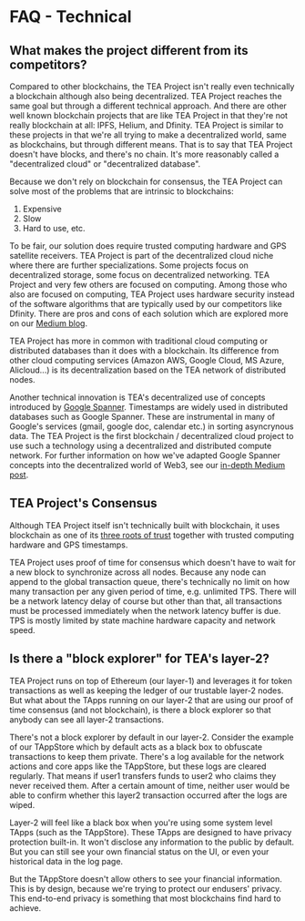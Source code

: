 # FAQ - Technical
## What makes the project different from its competitors? 

Compared to other blockchains, the TEA Project isn't really even technically a blockchain although also being decentralized. TEA Project reaches the same goal but through a different technical approach. And there are other well known blockchain projects that are like TEA Project in that they're not really blockchain at all: IPFS, Helium, and Dfinity. TEA Project is similar to these projects in that we're all trying to make a decentralized world, same as blockchains, but through different means. That is to say that TEA Project doesn't have blocks, and there's no chain. It's more reasonably called a "decentralized cloud" or "decentralized database". 

Because we don't rely on blockchain for consensus, the TEA Project can solve most of the problems that are intrinsic to blockchains:

1. Expensive
2. Slow
3. Hard to use, etc. 

To be fair, our solution does require trusted computing hardware and GPS satellite receivers. TEA Project is part of the decentralized cloud niche where there are further specializations. Some projects focus on decentralized storage, some focus on decentralized networking. TEA Project and very few others are focused on computing. Among those who also are focused on computing, TEA Project uses hardware security instead of the software algorithms that are typically used by our competitors like Dfinity. There are pros and cons of each solution which are explored more on our [Medium blog](https://teaproject.medium.com/where-does-the-trust-in-t-rust-come-from-f0b67117d238).

TEA Project has more in common with traditional cloud computing or distributed databases than it does with a blockchain. Its difference from other cloud computing services (Amazon AWS, Google Cloud, MS Azure, Alicloud...) is its decentralization based on the TEA network of distributed nodes.

Another technical innovation is TEA's decentralized use of concepts introduced by [Google Spanner](https://teaproject.medium.com/proof-of-time-how-googles-truetime-can-be-used-in-the-blockchain-55f87b41cb3a). Timestamps are widely used in distributed databases such as Google Spanner. These are instrumental in many of Google's services (gmail, google doc, calendar etc.) in sorting asyncrynous data. The TEA Project is the first blockchain / decentralized cloud project to use such a technology using a decentralized and distributed compute network. For further information on how we've adapted Google Spanner concepts into the decentralized world of Web3, see our [in-depth Medium post](https://teaproject.medium.com/proof-of-time-how-googles-truetime-can-be-used-in-the-blockchain-55f87b41cb3a).

## TEA Project's Consensus
Although TEA Project itself isn't technically built with blockchain, it uses blockchain as one of its [three roots of trust](https://teaproject.medium.com/tea-projects-sources-of-truth-blockchain-hardware-and-time-49663c9f575a) together with trusted computing hardware and GPS timestamps.

TEA Project uses proof of time for consensus which doesn't have to wait for a new block to synchronize across all nodes. Because any node can append to the global transaction queue, there's technically no limit on how many transaction per any given period of time, e.g. unlimited TPS. There will be a network latency delay of course but other than that, all transactions must be processed immediately when the network latency buffer is due. TPS is mostly limited by state machine hardware capacity and network speed.

## Is there a "block explorer" for TEA's layer-2?
TEA Project runs on top of Ethereum (our layer-1) and leverages it for token transactions as well as keeping the ledger of our trustable layer-2 nodes. But what about the TApps running on our layer-2 that are using our proof of time consensus (and not blockchain), is there a block explorer so that anybody can see all layer-2 transactions.

There's not a block explorer by default in our layer-2. Consider the example of our TAppStore which by default acts as a black box to obfuscate transactions to keep them private. There's a log available for the network actions and core apps like the TAppStore, but these logs are cleared regularly. That means if user1 transfers funds to user2 who claims they never received them. After a certain amount of time, neither user would be able to confirm whether this layer2 transaction occurred after the logs are wiped.

Layer-2 will feel like a black box when you're using some system level TApps (such as the TAppStore). These TApps are designed to have privacy protection built-in. It won't disclose any information to the public by default. But you can still see your own financial status on the UI, or even your historical data in the log page.

But the TAppStore doesn't allow others to see your financial information. This is by design, because we're trying to protect our endusers' privacy. This end-to-end privacy is something that most blockchains find hard to achieve.